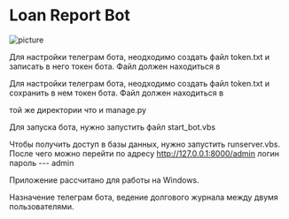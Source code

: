 # Loan Report Bot
![picture](https://miro.medium.com/max/500/0*iSKHWwuzsr0roZCy.png)

Для настройки телеграм бота, неодходимо создать файл token.txt и записать в него токен бота. Файл должен находиться в

Для настройки телеграм бота, неодходимо создать файл token.txt и сохранить в нем токен бота. Файл должен находиться в

той же директории что и manage.py

Для запуска бота, нужно запустить файл start_bot.vbs

Чтобы получить доступ в базы данных, нужно запустить runserver.vbs. После чего можно перейти по адресу http://127.0.0.1:8000/admin
логин пароль --- admin

Приложение рассчитано для работы на Windows. 

Назначение телеграм бота, ведение долгового журнала между двумя пользователями.

